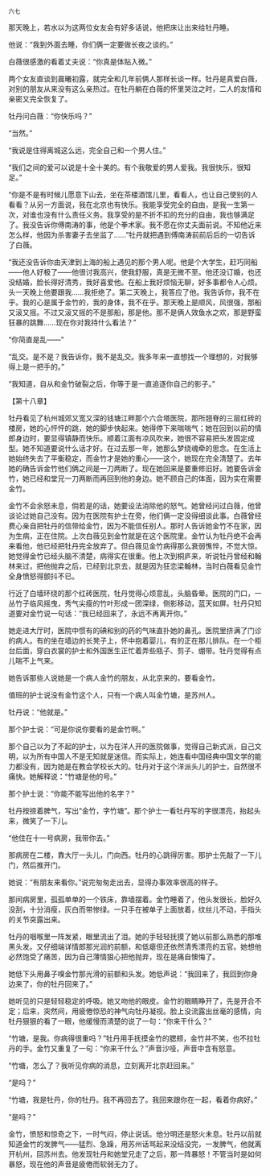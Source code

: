     六七 

   那天晚上，若水以为这两位女友会有好多话说，他把床让出来给牡丹睡。

   他说：“我到外面去睡，你们俩一定要做长夜之谈的。”

   白薇很感激的看着丈夫说：“你真是体贴入微。”

   两个女友直谈到晨曦初露，就完全和几年前俩人那样长谈一样。牡丹是真爱白薇，对别的朋友从来没有这么亲热过。在牡丹躺在白薇的怀里哭泣之时，二人的友情和亲密又完全恢复了。

   牡丹问白薇：“你快乐吗？”

   “当然。”

   “我说是住得离城这么远，完全自己和一个男人住。”

   “我们之间的爱可以说是十全十美的。有个我敬爱的男人爱我。我很快乐，很知足。”

   “你是不是有时候儿愿意下山去，坐在茶楼酒馆儿里，看看人，也让自己使别的人看看？从另一方面说，我在北京也有快乐。我能享受完全的自由，是我一生第一次，对谁也没有什么责任义务。我享受的是不折不扣的充分的自由，我也够满足了。我没告诉你傅南涛的事，他是个拳术家。我不愿在你丈夫面前说。不知他近来怎么样，他因为杀害妻子去坐监了……”牡丹就把遇到傅南涛前前后后的一切告诉了白薇。

   “我还没告诉你由天津到上海的船上遇见的那个男人呢。他是个大学生，赶巧同船——他人好极了——他很讨我高兴，使我舒服，真是无微不至。他还没订婚，也还没结婚，脸长得好清秀，我好喜爱他。在船上我好烦恼无聊，好多事都令人心烦。头一天晚上他要跟我……我拒绝了。第二天晚上，我答应了他。我告诉你，我不在乎。我的心是属于金竹的，我的身体，我不在乎。那天晚上是顺风，风很强，那船又滚又摇。不过又滚又摇的不是那船，那是他。那不是俩人效鱼水之欢，那是野蛮狂暴的跳舞……现在你对我持什么看法？”

   “你简直是乱——”

   “乱交。是不是？我告诉你，我不是乱交。我多年来一直想找一个理想的，对我够得上是一把手的。”

   “我知道，自从和金竹破裂之后，你等于是一直追逐你自己的影子。”

   【第十八章】

   牡丹看见了杭州城郊又宽又深的钱塘江畔那个六合塔医院，那所翘脊的三层红砖的楼房，她的心怦怦的跳，她的脚步快起来。她得停下来喘喘气；她在回到以前的情郎身边时，要显得镇静而快乐。顺着江面有凉风吹来，她很不容易把头发固定成型。她不知道要说什么话才好。在过去那一年，她那么梦绕魂牵的思念。在生活上她始终失去了平衡稳定，而金竹才是她的重心——这个，她现在完全清楚了。去年她的确告诉金竹他们俩之间是一刀两断了。现在她回来是要重修旧好。她要告诉金竹，她已经和堂兄一刀两断而再回到他的身边。她不顾自己的体面，因为实在需要金竹。

   金竹不会余怒未息，倘若是的话，她要设法消除他的怒气。她曾经问过白薇，他曾谈论过她自己没有。因为在医院有护士在旁，他们俩一定没得细谈此事。白薇曾经费心亲自把牡丹的信带给金竹，因为不能信任别人。那时人告诉她金竹不在家，因为生病，正在住院。上次白薇见到金竹就是在这个医院里。金竹认为牡丹绝不会再来看他，他已经把牡丹完全放弃了。但白薇见金竹病得那么衰弱憔悴，不觉大惊。她觉得金竹已经头脑不清楚，病得实在很重。他上次到桐庐来，听说牡丹曾经和翰林来过，把他抛弃之后，已经到北京去，就是因为狂恋梁翰林，当时白薇看见金竹全身愤怒得颤抖不已。

   行近了白墙环绕的那个红砖医院，牡丹觉得心烦意乱，头脑昏晕。医院的门口，一丛竹子临风摇曳，秀气尖瘦的竹叶形成一团深绿，侧影移动，蓝天如屏。牡丹只知道要对金竹说一句话：“我已经回来了，永远不再离开你。”

   她走进大厅时，医院中惯有的碘和别的药的气味直扑她的鼻孔。医院里挤满了门诊的病人。有的坐在墙边的长凳子上，怀中抱着婴儿，有的正在那儿排队。在一个柜台后面，穿白衣裳的护士和外国医生正忙着弄些瓶子、剪子、绷带。牡丹觉得有点儿喘不上气来。

   她告诉那些人说她是一个病人金竹的朋友，从北京来的，要看金竹。

   值班的护士说没有金竹这个人，只有一个病人叫金竹塘，是苏州人。

   牡丹说：“他就是。”

   那个护士说：“可是你说你要看的是金竹啊。”

   那个自己以为了不起的护士，以为在洋人开的医院做事，觉得自己新式派，自己文明，以为所有中国人不是无知就是迷信。而实际上，她连看中国经典中国文学的能力都没有，因为她是在教会学校长大的。牡丹对于这个洋派头儿的护士，自然很不痛快。她解释说：“竹塘是他的号。”

   那个护士说：“你能不能写出他的名字？”

   牡丹按捺着脾气，写出“金竹，字竹塘”。那个护士一看牡丹写的字很漂亮，抬起头来，微笑了一下儿。

   “他住在十一号病房，我带你去。”

   那病房在二楼，靠大厅一头儿，门向西。牡丹的心跳得厉害。那护士先敲了一下儿门，然后推开门。

   她说：“有朋友来看你。”说完匆匆走出去，显得办事效率很高的样子。

   那间病房里，孤孤单单的一个铁床，靠墙摆着。金竹睡着了，他头发很长，脸好久没刮，十分消瘦，灰白而带惨绿。一只手在被单子上面放着，纹丝儿不动，手指头的关节突露出来。

   牡丹的咽喉里一阵发紧，眼里流出了泪。她的手轻轻抚摸了她以前那么熟悉的那堆黑头发。又仔细端详情郎那光润的前额，和低瘪但还依然清秀漂亮的五官。她想他必然饱受了痛苦，因为自己薄情狠心把他抛弃，现在是痛自懊悔了。

   她低下头用鼻子嗅金竹那光滑的前额和头发。她低声说：“我回来了，我回到你身边来了，你的牡丹回来了。”

   她听见的只是轻轻稳定的呼吸。她又吻他的眼皮。金竹的眼睛睁开了，先是开合不定；后来，突然间，用疲倦惊恐的神气向牡丹凝视。脸上没流露出丝毫的感情，向牡丹狠狠的看了一眼，他缓慢而清楚的说了一句：“你来干什么？”

   “竹塘，是我。你病得很重吗？”牡丹用手抚摸金竹的腮颊，金竹并不笑，也不拉牡丹的手。金竹又重复了一句：“你来干什么？”声音沙哑，声音中含有怒意。

   “竹塘，怎么了？我听见你病的消息，立刻离开北京赶回来。”

   “是吗？”

   “竹塘，我是牡丹，你的牡丹。我不再回去了。我回来跟你在一起，看着你病好。”

   “是吗？”

   金竹，愤怒和惊奇之下，一时气闷，停止说话。他分明还是怒火未息。牡丹以前就知道金竹的发脾气——猛烈、急躁，用苏州话骂起来没结没完，一发脾气，他就离开杭州，回苏州去。他发现牡丹和她堂兄走了之后，那一阵暴怒！不管当时是如何暴怒，现在他的声音是疲倦而软弱无力了。

